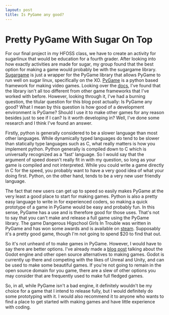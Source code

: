 ```yaml
---
layout: post
title: Is PyGame any good?
---
```

# Pretty PyGame With Sugar On Top
For our final project in my HFOSS class, we have to create an activity for sugarlinux that would be education for a fourth grader. After looking into how exactly activities are made for sugar, my group found that the best option for making a game would probably be with the sugargame library. [Sugargame](https://github.com/sugarlabs/sugargame) is just a wrapper for the PyGame library that allows PyGame to run well on sugar linux, specifically on the XO. [PyGame](https://www.pygame.org) is a python based framework for making video games. Looking over the [docs](https://www.pygame.org/docs/), I've found that the library isn't all too different from other game frameworks that I've worked with before. However, looking through it, I've had a burning question, the titular question for this blog post actually: Is PyGame any good? What I mean by this question is how good of a development environment is PyGame? Should I use it to make other games for any reason besides just to see if I can? Is it worth developing in? Well, I've done some research and I think I've found an answer.

Firstly, python is generally considered to be a slower language than most other languages. While dynamically typed languages do tend to be slower than statically type languages such as C, what really matters is how you implement python. Python generally is compiled down to C which is universally recognized as a 'fast' language. So I would say that the argument of speed doesn't really fit in with my question, so long as your game is compiled and not interpreted. While you could write a game directly in C for the speed, you probably want to have a very good idea of what your doing first. Python, on the other hand, tends to be a very new user friendly language. 

The fact that new users can get up to speed so easily makes PyGame at the very least a good place to start for making games. Python is also a pretty easy language to write in for experienced coders, so making a quick prototype of a game in PyGame would be easy and probably fun. In this sense, PyGame has a use and is therefore good for those uses. That's not to say that you can't make and release a full game using the PyGame library. The game Dangerous Higschool Girls In Trouble was written in PyGame and has won some awards and is available on [steam](http://store.steampowered.com/app/27400/Dangerous_High_School_Girls_in_Trouble/). Supposably it's a pretty good game, though I'm not going to spend $20 to find that out.

So it's not unheard of to make games in PyGame. However, I would have to say there are better options. I've already made a [blog post](https://kmtaylor023.github.io/freedom-of-expression/) talking about the Godot engine and other open source alternatives to making games. Godot is currently up there and competing with the likes of Unreal and Unity, and can be used to make some beautiful games. If you're not going to remain in the open source domain for you game, there are a slew of other options you may consider that are frequently used to make full fledged games.

So, in all, while PyGame isn't a bad engine, it definitely wouldn't be my choice for a game that I intend to release fully, but I would definitely do some prototyping with it. I would also recommend it to anyone who wants to find a place to get started with making games and have little experience with coding.

